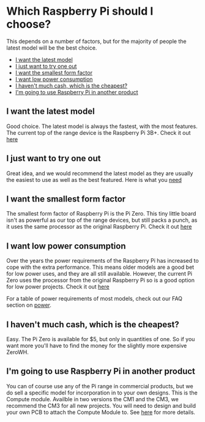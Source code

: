 # Which Raspberry Pi should I choose?

This depends on a number of factors, but for the majority of people the latest model will be the best choice.

- [I want the latest model](#i-want-the-latest-model)
- [I just want to try one out](#i-just-want-to-try-one-out)
- [I want the smallest form factor](#i-want-the-smallest-form-factor)
- [I want low power consumption](#i-want-low-power-consumption)
- [I haven't much cash, which is the cheapest?](#i-havent-much-cash-which-is-the-cheapest)
- [I'm going to use Raspberry Pi in another product](#im-going-to-use-raspberry-pi-in-another-product)

## I want the latest model

Good choice. The latest model is always the fastest, with the most features. The current top of the range device is the Raspberry Pi 3B+. Check it out [here](https://www.raspberrypi.org/products/raspberry-pi-3-model-b-plus/)

## I just want to try one out

Great idea, and we would recommend the latest model as they are usually the easiest to use as well as the best featured. Here is what you [need](https://www.raspberrypi.org/products/raspberry-pi-3-model-b-plus/)

## I want the smallest form factor

The smallest form factor of Raspberry Pi is the Pi Zero. This tiny little board isn't as powerful as our top of the range devices, but still packs a punch, as it uses the same processor as the original Raspberry Pi. Check it out [here](https://www.raspberrypi.org/products/raspberry-pi-zero-w/)

## I want low power consumption

Over the years the power requirements of the Raspberry Pi has increased to cope with the extra performance. This means older models are a good bet for low power uses, and they are all still available. However, the current Pi Zero uses the processor from the original Raspberry Pi so is a good option for low power projects. Check it out [here](https://www.raspberrypi.org/products/raspberry-pi-zero-w/)

For a table of power requirements of most models, check out our FAQ section on [power](https://www.raspberrypi.org/documentation/faqs/#pi-power).

## I haven't much cash, which is the cheapest?

Easy. The Pi Zero is available for $5, but only in quantities of one. So if you want more you'll have to find the money for the slightly more expensive ZeroWH.

## I'm going to use Raspberry Pi in another product

You can of course use any of the Pi range in commercial products, but we do sell a specific model for incorporation in to your own designs. This is the Compute module. Availble in two versions the CM1 and the CM3, we recommend the CM3 for all new projects. You will need to design and build your own PCB to attach the Compute Module to. See [here](https://www.raspberrypi.org/products/compute-module-3-plus-32gb/) for more details. 
